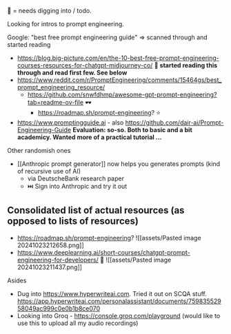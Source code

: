 🚜 = needs digging into / todo.

Looking for intros to prompt engineering.

Google: "best free prompt engineering guide" => scanned through and started reading

- https://blog.big-picture.com/en/the-10-best-free-prompt-engineering-courses-resources-for-chatgpt-midjourney-co/ **🚧 started reading this through and read first few. See below**
- https://www.reddit.com/r/PromptEngineering/comments/15464gs/best_prompt_engineering_resource/
  - https://github.com/snwfdhmp/awesome-gpt-prompt-engineering?tab=readme-ov-file 🕶️
    - https://roadmap.sh/prompt-engineering? ⭐
- https://www.promptingguide.ai - also https://github.com/dair-ai/Prompt-Engineering-Guide **Evaluation: so-so. Both to basic and a bit academicy. Wanted more of a practical tutorial ...**

Other randomish ones

- [[Anthropic prompt generator]] now helps you generates prompts (kind of recursive use of AI)
  - via DeutscheBank research paper
  - ⏭️ Sign into Anthropic and try it out

## Consolidated list of actual resources (as opposed to lists of resources)

- https://roadmap.sh/prompt-engineering?
  ![[assets/Pasted image 20241023212658.png]]
- https://www.deeplearning.ai/short-courses/chatgpt-prompt-engineering-for-developers/ 🚜
  ![[assets/Pasted image 20241023211437.png]]


Asides

- Dug into https://www.hyperwriteai.com. Tried it out on SCQA stuff. https://app.hyperwriteai.com/personalassistant/documents/75983552958049ac999c0e0b1b8ce070
- Looking into Groq - https://console.groq.com/playground (would like to use this to upload all my audio recordings)